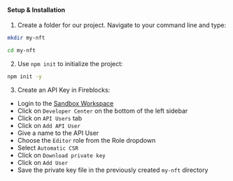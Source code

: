 #### Setup & Installation

1. Create a folder for our project. Navigate to your command line and type:

```bash
mkdir my-nft
```

```bash
cd my-nft
```

2. Use `npm init` to initialize the project:
```bash
npm init -y
```

3. Create an API Key in Fireblocks:
  - Login to the [Sandbox Workspace](https://sandbox.fireblocks.io)
  - Click on `Developer Center` on the bottom of the left sidebar
  - Click on `API Users` tab
  - Click on `Add API User`
  - Give a name to the API User
  - Choose the `Editor` role from the Role dropdown
  - Select `Automatic CSR`
  - Click on `Download private key`
  - Click on `Add User`
  - Save the private key file in the previously created `my-nft` directory